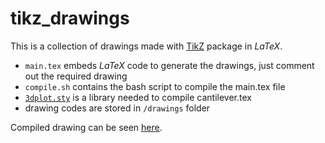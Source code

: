 # tikz_drawings

This is a collection of drawings made with [TikZ](https://www.ctan.org/pkg/pgf?lang=en) package in *LaTeX*.

- `main.tex` embeds *LaTeX* code to generate the drawings, just comment out the required drawing
- `compile.sh` contains the bash script to compile the main.tex file
- [`3dplot.sty`](https://www.ctan.org/tex-archive/graphics/pgf/contrib/tikz-3dplot?lang=en) is a library needed to compile cantilever.tex
- drawing codes are stored in `/drawings` folder

Compiled drawing can be seen [here](#).
